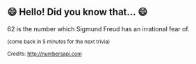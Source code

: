 ## :smile: Hello! Did you know that... :smile:
62 is the number which Sigmund Freud has an irrational fear of.

<sup>(come back in 5 minutes for the next trivia)</sup>


<sup>Credits: http://numbersapi.com</sup>
